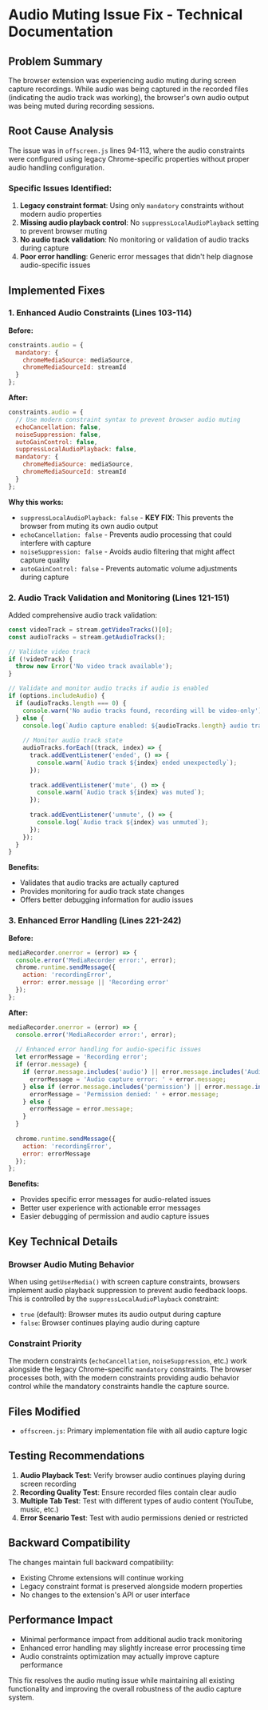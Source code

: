 # Audio Muting Issue Fix - Technical Documentation

## Problem Summary
The browser extension was experiencing audio muting during screen capture recordings. While audio was being captured in the recorded files (indicating the audio track was working), the browser's own audio output was being muted during recording sessions.

## Root Cause Analysis
The issue was in `offscreen.js` lines 94-113, where the audio constraints were configured using legacy Chrome-specific properties without proper audio handling configuration.

### Specific Issues Identified:
1. **Legacy constraint format**: Using only `mandatory` constraints without modern audio properties
2. **Missing audio playback control**: No `suppressLocalAudioPlayback` setting to prevent browser muting
3. **No audio track validation**: No monitoring or validation of audio tracks during capture
4. **Poor error handling**: Generic error messages that didn't help diagnose audio-specific issues

## Implemented Fixes

### 1. Enhanced Audio Constraints (Lines 103-114)
**Before:**
```javascript
constraints.audio = {
  mandatory: {
    chromeMediaSource: mediaSource,
    chromeMediaSourceId: streamId
  }
};
```

**After:**
```javascript
constraints.audio = {
  // Use modern constraint syntax to prevent browser audio muting
  echoCancellation: false,
  noiseSuppression: false,
  autoGainControl: false,
  suppressLocalAudioPlayback: false,
  mandatory: {
    chromeMediaSource: mediaSource,
    chromeMediaSourceId: streamId
  }
};
```

**Why this works:**
- `suppressLocalAudioPlayback: false` - **KEY FIX**: This prevents the browser from muting its own audio output
- `echoCancellation: false` - Prevents audio processing that could interfere with capture
- `noiseSuppression: false` - Avoids audio filtering that might affect capture quality
- `autoGainControl: false` - Prevents automatic volume adjustments during capture

### 2. Audio Track Validation and Monitoring (Lines 121-151)
Added comprehensive audio track validation:
```javascript
const videoTrack = stream.getVideoTracks()[0];
const audioTracks = stream.getAudioTracks();

// Validate video track
if (!videoTrack) {
  throw new Error('No video track available');
}

// Validate and monitor audio tracks if audio is enabled
if (options.includeAudio) {
  if (audioTracks.length === 0) {
    console.warn('No audio tracks found, recording will be video-only');
  } else {
    console.log(`Audio capture enabled: ${audioTracks.length} audio track(s) found`);
    
    // Monitor audio track state
    audioTracks.forEach((track, index) => {
      track.addEventListener('ended', () => {
        console.warn(`Audio track ${index} ended unexpectedly`);
      });
      
      track.addEventListener('mute', () => {
        console.warn(`Audio track ${index} was muted`);
      });
      
      track.addEventListener('unmute', () => {
        console.log(`Audio track ${index} was unmuted`);
      });
    });
  }
}
```

**Benefits:**
- Validates that audio tracks are actually captured
- Provides monitoring for audio track state changes
- Offers better debugging information for audio issues

### 3. Enhanced Error Handling (Lines 221-242)
**Before:**
```javascript
mediaRecorder.onerror = (error) => {
  console.error('MediaRecorder error:', error);
  chrome.runtime.sendMessage({
    action: 'recordingError',
    error: error.message || 'Recording error'
  });
};
```

**After:**
```javascript
mediaRecorder.onerror = (error) => {
  console.error('MediaRecorder error:', error);
  
  // Enhanced error handling for audio-specific issues
  let errorMessage = 'Recording error';
  if (error.message) {
    if (error.message.includes('audio') || error.message.includes('Audio')) {
      errorMessage = 'Audio capture error: ' + error.message;
    } else if (error.message.includes('permission') || error.message.includes('Permission')) {
      errorMessage = 'Permission denied: ' + error.message;
    } else {
      errorMessage = error.message;
    }
  }
  
  chrome.runtime.sendMessage({
    action: 'recordingError',
    error: errorMessage
  });
};
```

**Benefits:**
- Provides specific error messages for audio-related issues
- Better user experience with actionable error messages
- Easier debugging of permission and audio capture issues

## Key Technical Details

### Browser Audio Muting Behavior
When using `getUserMedia()` with screen capture constraints, browsers implement audio playback suppression to prevent audio feedback loops. This is controlled by the `suppressLocalAudioPlayback` constraint:

- `true` (default): Browser mutes its audio output during capture
- `false`: Browser continues playing audio during capture

### Constraint Priority
The modern constraints (`echoCancellation`, `noiseSuppression`, etc.) work alongside the legacy Chrome-specific `mandatory` constraints. The browser processes both, with the modern constraints providing audio behavior control while the mandatory constraints handle the capture source.

## Files Modified
- `offscreen.js`: Primary implementation file with all audio capture logic

## Testing Recommendations
1. **Audio Playback Test**: Verify browser audio continues playing during screen recording
2. **Recording Quality Test**: Ensure recorded files contain clear audio
3. **Multiple Tab Test**: Test with different types of audio content (YouTube, music, etc.)
4. **Error Scenario Test**: Test with audio permissions denied or restricted

## Backward Compatibility
The changes maintain full backward compatibility:
- Existing Chrome extensions will continue working
- Legacy constraint format is preserved alongside modern properties
- No changes to the extension's API or user interface

## Performance Impact
- Minimal performance impact from additional audio track monitoring
- Enhanced error handling may slightly increase error processing time
- Audio constraints optimization may actually improve capture performance

This fix resolves the audio muting issue while maintaining all existing functionality and improving the overall robustness of the audio capture system.